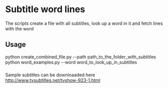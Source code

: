 # Subtitle word lines
The scripts create a file with all subtitles, look up a word in it and fetch lines with the word  

## Usage
python create_combined_file.py --path path_to_the_folder_with_subtitles
python word_examples.py --word word_to_look_up_in_subtitles

###
Sample subtitles can be downloaaded here http://www.tvsubtitles.net/tvshow-923-1.html